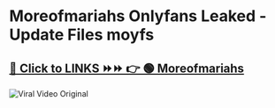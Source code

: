 
 # Moreofmariahs Onlyfans Leaked - Update Files moyfs

## <h2><a href="https://clipsfans.com/Moreofmariahs&ref=git">🔗 Click to LINKS ⏩⏩ 👉 🟢 Moreofmariahs </a></h2>

<a href="https://clipsfans.com/Moreofmariahs&ref=git" rel="nofollow" data-target="animated-image.originalLink"><img src="https://i.ibb.co.com/xMMVF88/686577567.gif" alt="Viral Video Original" style="max-width: 100%; display: inline-block;" data-target="animated-image.originalImage"></a>

